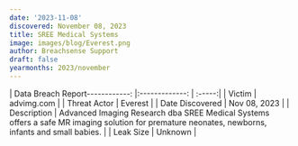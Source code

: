 ```yaml
---
date: '2023-11-08'
discovered: November 08, 2023
title: SREE Medical Systems
image: images/blog/Everest.png
author: Breachsense Support
draft: false
yearmonths: 2023/november
---
```


| Data Breach Report------------:     |:-------------:    | :-----:|
| Victim      | advimg.com      | 
| Threat Actor      | Everest      | 
| Date Discovered      | Nov 08, 2023      | 
| Description      | Advanced Imaging Research dba SREE Medical Systems offers a safe MR imaging solution for premature neonates, newborns, infants and small babies.      | 
| Leak Size      | Unknown      | 


